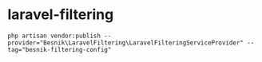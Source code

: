 # laravel-filtering


```shell
php artisan vendor:publish --provider="Besnik\LaravelFiltering\LaravelFilteringServiceProvider" --tag="besnik-filtering-config"
```